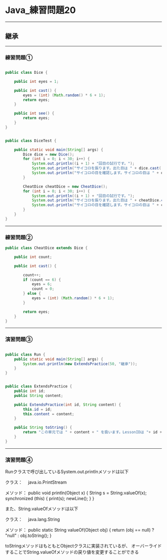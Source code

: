 # Java_練習問題20

---

## 継承

---

### 練習問題①

```java

public class Dice {

    public int eyes = 1;

    public int cast() {
        eyes = (int) (Math.random() * 6 + 1);
        return eyes;
    }

    public int see() {
        return eyes;
    }
}

```

```java

public class DiceTest {

    public static void main(String[] args) {
        Dice dice = new Dice();
        for (int i = 0; i < 30; i++) {
            System.out.println((i + 1) + "回目の試行です。");
            System.out.println("サイコロを振ります。出た目は " + dice.cast() + " です。");
            System.out.println("サイコロの目を確認します。サイコロの目は " + dice.see() + " です。");
        }

        CheatDice cheatDice = new CheatDice();
        for (int i = 0; i < 30; i++) {
            System.out.println((i + 1) + "回目の試行です。");
            System.out.println("サイコロを振ります。出た目は " + cheatDice.cast() + " です。");
            System.out.println("サイコロの目を確認します。サイコロの目は " + cheatDice.see() + " です。");
        }
    }
}

```

---

### 練習問題②

```java
public class CheatDice extends Dice {

    public int count;

    public int cast() {

        count++;
        if (count == 6) {
            eyes = 6;
            count = 0;
        } else {
            eyes = (int) (Math.random() * 6 + 1);
        }

        return eyes;
    }
}

```

---

### 演習問題③

```java

public class Run {
    public static void main(String[] args) {
        System.out.println(new ExtendsPractice(50, "継承"));
    }
}

```

```java

public class ExtendsPractice {
    public int id;
    public String content;

    public ExtendsPractice(int id, String content) {
        this.id = id;
        this.content = content;
    }

    public String toString() {
        return "この単元では " + content + " を扱います。LessonIDは "+ id +" です。";
    }
}

```

---

### 演習問題④

Runクラスで呼び出しているSystem.out.printlnメソッドは以下

クラス：
　java.io.PrintStream

メソッド：
  public void println(Object x) {
      String s = String.valueOf(x);
      synchronized (this) {
          print(s);
          newLine();
      }
  }

また、String.valueOfメソッドは以下

クラス：
　java.lang.String

メソッド：
  public static String valueOf(Object obj) {
      return (obj == null) ? "null" : obj.toString();
  }

toStringメソッドはもともとObjectクラスに実装されているが、
オーバーライドすることでString.valueOfメソッドの戻り値を変更することができる

